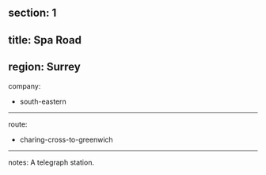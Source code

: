 section: 1
----
title: Spa Road
----
region: Surrey
----
company:
- south-eastern
----
route:
- charing-cross-to-greenwich
----
notes: A telegraph station.
